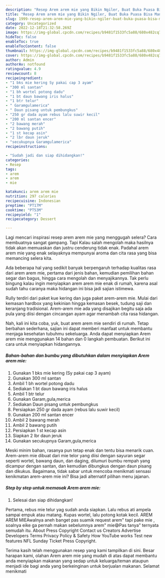 ```yaml
---
description: "Resep Arem arem mie yang Bikin Ngiler, Buat Buka Puasa Bisa Manjain Lidah"
title: "Resep Arem arem mie yang Bikin Ngiler, Buat Buka Puasa Bisa Manjain Lidah"
slug: 1999-resep-arem-arem-mie-yang-bikin-ngiler-buat-buka-puasa-bisa-manjain-lidah
category: Uncategorized
date: 2022-12-18T21:32:58.269Z
image: https://img-global.cpcdn.com/recipes/b9481f1533fc5a88/680x482cq70/arem-arem-mie-foto-resep-utama.jpg
hideToc: false
enableToc: true
enableTocContent: false
thumbnail: https://img-global.cpcdn.com/recipes/b9481f1533fc5a88/680x482cq70/arem-arem-mie-foto-resep-utama.jpg
cover: https://img-global.cpcdn.com/recipes/b9481f1533fc5a88/680x482cq70/arem-arem-mie-foto-resep-utama.jpg
author: Admin
authorAv: notfound
ratingvalue: 4.9
reviewcount: 8
recipeingredient:
- "1 bks mie kering Sy pakai cap 3 ayam"
- "300 ml santan"
- "1 bh wortel potong dadu"
- "1 bt daun bawang iris halus"
- "1 btr telur"
- " Garamgulamerica"
- " Daun pisang untuk pembungkus"
- "250 gr dada ayam rebus lalu suwir kecil"
- "200 ml santan encer"
- "2 bawang merah"
- "2 bawang putih"
- "1 st kecap asin"
- "2 lbr daun jeruk"
- "secukupnya Garamgulamerica"
recipeinstructions:

- "Sudah jadi dan siap dihidangkan!"
categories:
- Resep
tags:
- arem
- arem
- mie

katakunci: arem arem mie 
nutrition: 297 calories
recipecuisine: Indonesian
preptime: "PT17M"
cooktime: "PT53M"
recipeyield: "1"
recipecategory: Dessert

---
```



Lagi mencari inspirasi resep arem arem mie yang menggugah selera? Cara membuatnya sangat gampang. Tapi Kalau salah mengolah maka hasilnya tidak akan memuaskan dan justru cenderung tidak enak. Padahal arem arem mie yang enak selayaknya mempunyai aroma dan cita rasa yang bisa memancing selera kita.


Ada beberapa hal yang sedikit banyak berpengaruh terhadap kualitas rasa dari arem arem mie, pertama dari jenis bahan, kemudian pemilihan bahan segar dan bagus, hingga cara mengolah dan menyajikannya. Tak perlu bingung kalau ingin menyiapkan arem arem mie enak di rumah, karena asal sudah tahu caranya maka hidangan ini bisa jadi sajian istimewa.

Rully terdiri dari paket kue kering dan juga paket arem-arem mie. Mulai dari kemasan hardbox yang kekinian hingga kemasan besek, tudung saji dan keranjang tradisional. Arem-arem mie ada yang disajikan begitu saja ada pula yang diisi dengan cincangan ayam agar menambah cita rasa hidangan.


Nah, kali ini kita coba, yuk, buat arem arem mie sendiri di rumah. Tetap berbahan sederhana, sajian ini dapat memberi manfaat untuk membantu menjaga kesehatan tubuhmu sekeluarga. Anda dapat menyiapkan Arem arem mie menggunakan 14 bahan dan 0 langkah pembuatan. Berikut ini cara untuk menyiapkan hidangannya.

<!--inarticleads1-->

##### Bahan-bahan dan bumbu yang dibutuhkan dalam menyiapkan Arem arem mie:

1. Gunakan 1 bks mie kering (Sy pakai cap 3 ayam)
1. Gunakan 300 ml santan
1. Ambil 1 bh wortel potong dadu
1. Sediakan 1 bt daun bawang iris halus
1. Ambil 1 btr telur
1. Gunakan  Garam,gula,merica
1. Sediakan  Daun pisang untuk pembungkus
1. Persiapkan 250 gr dada ayam (rebus lalu suwir kecil)
1. Gunakan 200 ml santan encer
1. Ambil 2 bawang merah
1. Ambil 2 bawang putih
1. Persiapkan 1 st kecap asin
1. Siapkan 2 lbr daun jeruk
1. Gunakan secukupnya Garam,gula,merica


Meski minim bahan, rasanya pun tetap enak dan tentu bisa menarik cuan. Arem-arem mie dibuat dari mie telor yang diisi dengan sayuran segar seperti wortel, bawang daun, dan daging, dilumuri bumbu rempah yang dicampur dengan santan, dan kemudian dibungkus dengan daun pisang dan dikukus. Bagaimana, tidak sabar untuk mencoba menikmati sensasi kenikmatan arem-arem mie ini? Bisa jadi alternatif pilihan menu jajanan. 

<!--inarticleads2-->

##### Step by step untuk memasak Arem arem mie:


1. Selesai dan siap dihidangkan!

Pertama, rebus mie telur yag sudah anda siapkan. Lalu rebus ati ampela sampai empuk atau matang. Kupas wortel, lalu potong kotak kecil. AREM AREM MIEAwalnya aneh banget pas suamik request arem&#34; tapi pake mie , soalnya eike ga pernah makan sebelumnya arem&#34; mie😅Pas tanya&#34; ternyata semudah itu. About Press Copyright Contact us Creators Advertise Developers Terms Privacy Policy &amp; Safety How YouTube works Test new features NFL Sunday Ticket Press Copyright. 

Terima kasih telah menggunakan resep yang kami tampilkan di sini. Besar harapan kami, olahan Arem arem mie yang mudah di atas dapat membantu anda menyiapkan makanan yang sedap untuk keluarga/teman ataupun menjadi ide bagi anda yang berkeinginan untuk berjualan makanan. Selamat menikmati
